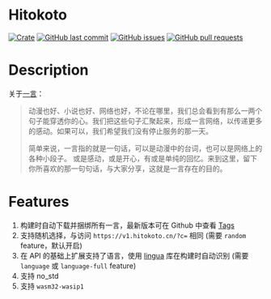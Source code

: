 # Hitokoto

[![Crate](https://img.shields.io/crates/v/hitokoto.svg)](https://crates.io/crates/hitokoto)
[![GitHub last commit](https://img.shields.io/github/last-commit/xuxiaocheng0201/hitokoto)](https://github.com/xuxiaocheng0201/hitokoto/commits/master)
[![GitHub issues](https://img.shields.io/github/issues-raw/xuxiaocheng0201/hitokoto)](https://github.com/xuxiaocheng0201/hitokoto/issues)
[![GitHub pull requests](https://img.shields.io/github/issues-pr/xuxiaocheng0201/hitokoto)](https://github.com/xuxiaocheng0201/hitokoto/pulls)

# Description

关于[一言](https://hitokoto.cn/about)：
> 动漫也好、小说也好、网络也好，不论在哪里，我们总会看到有那么一两个句子能穿透你的心。我们把这些句子汇聚起来，形成一言网络，以传递更多的感动。如果可以，我们希望我们没有停止服务的那一天。
> 
> 简单来说，一言指的就是一句话，可以是动漫中的台词，也可以是网络上的各种小段子。 或是感动，或是开心，有或是单纯的回忆。来到这里，留下你所喜欢的那一句句话，与大家分享，这就是一言存在的目的。

# Features

1. 构建时自动下载并捆绑所有一言，最新版本可在 Github 中查看 [Tags](https://github.com/hitokoto-osc/sentences-bundle/tags)
2. 支持随机选择，与访问 `https://v1.hitokoto.cn/?c=` 相同 (需要 `random` feature，默认开启)
3. 在 API 的基础上扩展支持了语言，使用 [lingua](https://crates.io/crates/lingua) 库在构建时自动识别 (需要 `language` 或 `language-full` feature)
4. 支持 no_std
5. 支持 `wasm32-wasip1`
